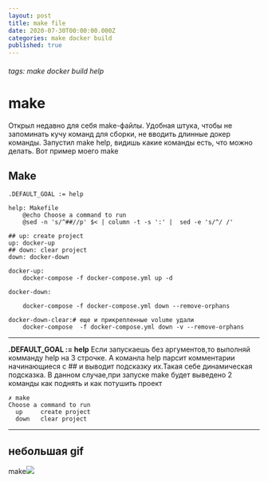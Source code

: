 ```yaml
---
layout: post
title: make file
date: 2020-07-30T00:00:00.000Z
categories: make docker build
published: true
---
```

###### tags: make docker build help
# make
Открыл недавно для себя make-файлы. Удобная штука, чтобы не запоминать кучу команд для сборки, не вводить длинные докер команды. Запустил make help, видишь какие команды есть, что можно делать.
Вот пример моего make

Make
--- 
```javascript=
.DEFAULT_GOAL := help

help: Makefile
	@echo Choose a command to run
	@sed -n 's/^##//p' $< | column -t -s ':' |  sed -e 's/^/ /'

## up: create project
up: docker-up
## down: clear project
down: docker-down

docker-up:
	docker-compose -f docker-compose.yml up -d

docker-down:

	docker-compose -f docker-compose.yml down --remove-orphans

docker-down-clear:# еще и прикрепленные volume удали
	docker-compose  -f docker-compose.yml down -v --remove-orphans

```
---
**.DEFAULT_GOAL := help**
Если запускаешь без аргументов,то выполняй комманду help на 3 строчке.
А команла help парсит комментарии начинающиеся с ## и выводит подсказку их.Такая себе динамическая подсказка. В данном случае,при запуске make будет выведено 2 команды как поднять и как потушить проект
```shell=
✗ make
Choose a command to run
  up     create project
  down   clear project
``` 
---

небольшая gif
---

make![](https://i.imgur.com/H4B14bc.gif)
